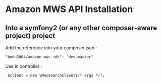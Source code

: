 Amazon MWS API Installation
========================

Into a symfony2 (or any other composer-aware project) project
-----------------------

Add the reference into your composer.json : 

    "boda2004/amazon-mws-sdk": "dev-master"

Use in controller :

     $client = new \MwsSearchClient(/* args */);
